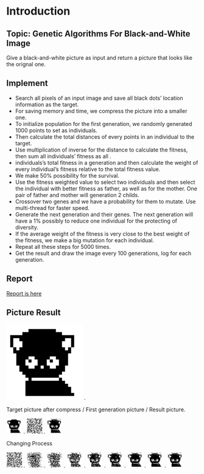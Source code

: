 # Introduction
## Topic: Genetic Algorithms For Black-and-White Image
  Give a black-and-white picture as input and return a picture that looks like the orignal one.
## Implement
* Search all pixels of an input image and save all black dots’ location information as the target.  
* For saving memory and time, we compress the picture into a smaller one.  
* To initialize population for the first generation, we randomly generated 1000 points to set as individuals.  
* Then calculate the total distances of every points in an individual to the target.  
* Use multiplication of inverse for the distance to calculate the fitness, then sum all individuals’ fitness as all . 
* individuals’s total fitness in a generation and then calculate the weight of every individual’s fitness relative to the total fitness value.
* We make 50% possibility for the survival.  
* Use the fitness weighted value to select two individuals and then select the individual with better fitness as father, as well as for the mother. One pair of father and mother will generation 2 childs.  
* Crossover two genes and we have a probability for them to mutate. Use multi-thread for faster speed.  
* Generate the next generation and their genes. The next generation will have a 1% possibly to reduce one individual for the protecting of diversity.  
* If the average weight of the fitness is very close to the best weight of the fitness, we make a big mutation for each individual.  
* Repeat all these steps for 5000 times.  
* Get the result and draw the image every 100 generations, log for each generation.  
## Report
[Report is here](Report_221.pdf)
## Picture Result
![picture](final/info6205_FinalProject/resource/target.png) . 

Target picture after compress / First generation picture / Result picture. 

![picture](final/info6205_FinalProject/resource/compress.png) . 
![picture](final/info6205_FinalProject/resource/gen0.png) . 
![picture](final/info6205_FinalProject/resource/result.png)     

Changing Process

![picture](final/info6205_FinalProject/resource/gen0.png) . 
![picture](final/info6205_FinalProject/resource/gen99.png) . 
![picture](final/info6205_FinalProject/resource/gen198.png) . 
![picture](final/info6205_FinalProject/resource/gen990.png) . 
![picture](final/info6205_FinalProject/resource/gen1980.png) . 
![picture](final/info6205_FinalProject/resource/gen2970.png) . 
![picture](final/info6205_FinalProject/resource/gen3960.png) . 
![picture](final/info6205_FinalProject/resource/gen4950.png) . 
![picture](final/info6205_FinalProject/resource/result.png)  
